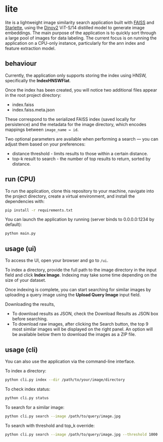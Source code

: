 # lite

lite is a lightweight image similarity search application built with [FAISS](https://github.com/facebookresearch/faiss) and [Starlette](https://github.com/encode/starlette), using the [Dinov2](https://github.com/facebookresearch/dinov2) ViT-S/14 distilled model to generate image embeddings. The main purpose of the application is to quickly sort through a large pool of images for data labeling. The current focus is on running the application on a CPU-only instance, particularly for the ann index and feature extraction model.

## behaviour

Currently, the application only supports storing the index using HNSW, specifically the **IndexHNSWFlat**.

Once the index has been created, you will notice two additional files appear in the root project directory:

- index.faiss
- index.faiss.meta.json

These correspond to the serialized FAISS index (saved locally for persistence) and the metadata for the image directory, which encodes mappings between `image_name ↔ id`.

Two optional parameters are available when performing a search — you can adjust them based on your preferences:

- distance threshold - limits results to those within a certain distance.
- top-k result to search -  the number of top results to return, sorted by distance.

## run (CPU)

To run the application, clone this repository to your machine, navigate into the project directory, create a virtual environment, and install the dependencies with:

```bash
pip install -r requirements.txt
```

You can launch the application by running (server binds to 0.0.0.0:1234 by default):

```bash
python main.py
```

## usage (ui)

To access the UI, open your browser and go to `/ui`.

To index a directory, provide the full path to the image directory in the input field and click **Index Image**. Indexing may take some time depending on the size of your dataset.

Once indexing is complete, you can start searching for similar images by uploading a query image using the **Upload Query Image** input field.

Downloading the results,

- To download results as JSON, check the Download Results as JSON box before searching.
- To download raw images, after clicking the Search button, the top 9 most similar images will be displayed on the right panel. An option will be available below them to download the images as a ZIP file.

## usage (cli)

You can also use the application via the command-line interface.

To index a directory:

```bash
python cli.py index --dir /path/to/your/image/directory
```

To check index status:

```bash
python cli.py status
```

To search for a similar image:

```bash
python cli.py search --image /path/to/query/image.jpg
```

To search with threshold and top_k override:

```bash
python cli.py search --image /path/to/query/image.jpg --threshold 1000 --top_k 100
```
